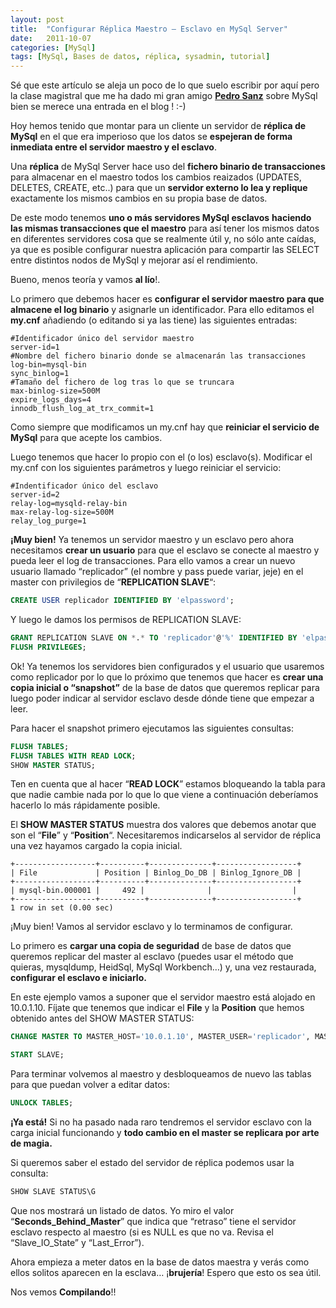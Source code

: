 ```yaml
---
layout: post
title:  "Configurar Réplica Maestro – Esclavo en MySql Server"
date:   2011-10-07
categories: [MySql]
tags: [MySql, Bases de datos, réplica, sysadmin, tutorial]
---
```

Sé que este artículo se aleja un poco de lo que suelo escribir por aquí pero la clase magistral que me ha dado mi gran amigo [**Pedro Sanz**](https://twitter.com/psanzm "El Twitter de Pedro") sobre MySql bien se merece una entrada en el blog ! :-)

Hoy hemos tenido que montar para un cliente un servidor de **réplica de MySql** en el que era imperioso que los datos se **espejeran de forma inmediata entre el servidor maestro y el esclavo**.

Una **réplica** de MySql Server hace uso del **fichero binario de transacciones** para almacenar en el maestro todos los cambios reaizados (UPDATES, DELETES, CREATE, etc..) para que un **servidor externo lo lea y replique** exactamente los mismos cambios en su propia base de datos.

De este modo tenemos **uno o más servidores MySql esclavos** **haciendo las mismas transacciones que el maestro** para así tener los mismos datos en diferentes servidores cosa que se realmente útil y, no sólo ante caídas, ya que es posible configurar nuestra aplicación para compartir las SELECT entre distintos nodos de MySql y mejorar así el rendimiento.

Bueno, menos teoría y vamos **al lío**!.

Lo primero que debemos hacer es **configurar el servidor maestro para que almacene el log binario** y asignarle un identificador. Para ello editamos el **my.cnf** añadiendo (o editando si ya las tiene) las siguientes entradas:

```
#Identificador único del servidor maestro
server-id=1
#Nombre del fichero binario donde se almacenarán las transacciones
log-bin=mysql-bin
sync_binlog=1
#Tamaño del fichero de log tras lo que se truncara
max-binlog-size=500M
expire_logs_days=4
innodb_flush_log_at_trx_commit=1
```

Como siempre que modificamos un my.cnf hay que **reiniciar el servicio de MySql** para que acepte los cambios.

Luego tenemos que hacer lo propio con el (o los) esclavo(s). Modificar el my.cnf con los siguientes parámetros y luego reiniciar el servicio:

```
#Indentificador único del esclavo
server-id=2
relay-log=mysqld-relay-bin
max-relay-log-size=500M
relay_log_purge=1
```

**¡Muy bien!** Ya tenemos un servidor maestro y un esclavo pero ahora necesitamos **crear un usuario** para que el esclavo se conecte al maestro y pueda leer el log de transacciones. Para ello vamos a crear un nuevo usuario llamado “replicador” (el nombre y pass puede variar, jeje) en el master con privilegios de “**REPLICATION SLAVE**“:

```sql
CREATE USER replicador IDENTIFIED BY 'elpassword';
```

Y luego le damos los permisos de REPLICATION SLAVE:

```sql
GRANT REPLICATION SLAVE ON *.* TO 'replicador'@'%' IDENTIFIED BY 'elpassword';
FLUSH PRIVILEGES;
```

Ok! Ya tenemos los servidores bien configurados y el usuario que usaremos como replicador por lo que lo próximo que tenemos que hacer es **crear una copia inicial o “snapshot”** de la base de datos que queremos replicar para luego poder indicar al servidor esclavo desde dónde tiene que empezar a leer.

Para hacer el snapshot primero ejecutamos las siguientes consultas:

```sql
FLUSH TABLES;
FLUSH TABLES WITH READ LOCK;
SHOW MASTER STATUS;
```

Ten en cuenta que al hacer “**READ LOCK**” estamos bloqueando la tabla para que nadie cambie nada por lo que lo que viene a continuación deberíamos hacerlo lo más rápidamente posible.

El **SHOW MASTER STATUS** muestra dos valores que debemos anotar que son el “**File**” y “**Position**“. Necesitaremos indicarselos al servidor de réplica una vez hayamos cargado la copia inicial.

```
+------------------+----------+--------------+------------------+
| File             | Position | Binlog_Do_DB | Binlog_Ignore_DB |
+------------------+----------+--------------+------------------+
| mysql-bin.000001 |     492 |              |                  |
+------------------+----------+--------------+------------------+
1 row in set (0.00 sec)
```

¡Muy bien! Vamos al servidor esclavo y lo terminamos de configurar.

Lo primero es **cargar una copia de seguridad** de base de datos que queremos replicar del master al esclavo (puedes usar el método que quieras, mysqldump, HeidSql, MySql Workbench…) y, una vez restaurada, **configurar el esclavo e iniciarlo.**

En este ejemplo vamos a suponer que el servidor maestro está alojado en 10.0.1.10\. Fíjate que tenemos que indicar el **File** y la **Position** que hemos obtenido antes del SHOW MASTER STATUS:

```sql
CHANGE MASTER TO MASTER_HOST='10.0.1.10', MASTER_USER='replicador', MASTER_PASSWORD='elpassword', MASTER_LOG_FILE='mysql-bin.000001', MASTER_LOG_POS=492, MASTER_PORT=3306;

START SLAVE;
```

Para terminar volvemos al maestro y desbloqueamos de nuevo las tablas para que puedan volver a editar datos:

```sql
UNLOCK TABLES;
```

**¡Ya está!** Si no ha pasado nada raro tendremos el servidor esclavo con la carga inicial funcionando y **todo cambio en el master se replicara por arte de magia.**

Si queremos saber el estado del servidor de réplica podemos usar la consulta:

```sql
SHOW SLAVE STATUS\G
```

Que nos mostrará un listado de datos. Yo miro el valor “**Seconds_Behind_Master**” que indica que “retraso” tiene el servidor esclavo respecto al maestro (si es NULL es que no va. Revisa el “Slave_IO_State” y “Last_Error”).

Ahora empieza a meter datos en la base de datos maestra y verás como ellos solitos aparecen en la esclava… ¡**brujería**!
Espero que esto os sea útil.

Nos vemos **Compilando**!!